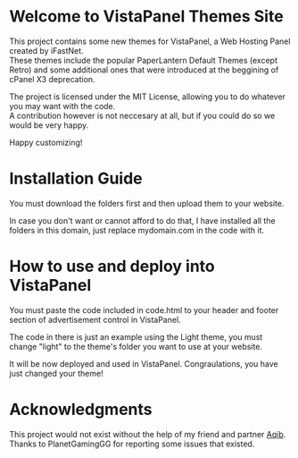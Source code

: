 # Welcome to VistaPanel Themes Site
This project contains some new themes for VistaPanel, a Web Hosting Panel created by iFastNet.<br />
These themes include the popular PaperLantern Default Themes (except Retro) and some additional ones that were introduced at the beggining of cPanel X3 deprecation.

The project is licensed under the MIT License, allowing you to do whatever you may want with the code.<br /> A contribution however is not neccesary at all, but if you could do so we would be very happy.

Happy customizing!
# Installation Guide
You must download the folders first and then upload them to your website. 

In case you don't want or cannot afford to do that, I have installed all the folders in this domain, just replace mydomain.com in the code with it.
# How to use and deploy into VistaPanel
You must paste the code included in code.html to your header and footer section of advertisement control in VistaPanel.

The code in there is just an example using the Light theme, you must change "light" to the theme's folder you want to use at your website.

It will be now deployed and used in VistaPanel. Congraulations, you have just changed your theme!
# Acknowledgments  
This project would not exist without the help of my friend and partner <a href="https://github.com/mahofficial">Aqib</a>. <br />
Thanks to PlanetGamingGG for reporting some issues that existed.
